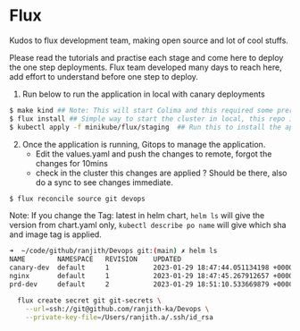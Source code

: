 # Flux 

Kudos to flux development team, making open source and lot of cool stuffs.

Please read the tutorials and practise each stage and come here to deploy the one step deployments. Flux team developed many days to reach here, add effort to understand before one step to deploy.

1. Run below to run the application in local with canary deployments

```bash
$ make kind ## Note: This will start Colima and this required some prerequisite like kind, kubectl, etc...
$ flux install ## Simple way to start the cluster in local, this repo is not for Platform Engineers to adopt, this is for devops and dev guys.
$ kubectl apply -f minikube/flux/staging  ## Run this to install the app in cluster with Gitops management
```

2. Once the application is running, Gitops to manage the application.
    - Edit the values.yaml and push the changes to remote, forgot the changes for 10mins
    - check in the cluster this changes are applied ? Should be there, also do a sync to see changes immediate.

```bash
$ flux reconcile source git devops
```

Note: If you change the Tag: latest in helm chart, `helm ls` will give the version from chart.yaml only, `kubectl describe po name` will give which sha and image tag is applied.

```bash
➜  ~/code/github/ranjith/Devops git:(main) ✗ helm ls
NAME      	NAMESPACE	REVISION	UPDATED                                	STATUS  	CHART                   	APP VERSION
canary-dev	default  	1       	2023-01-29 18:47:44.051134198 +0000 UTC	deployed	dev-3.2.1               	0.0.1
nginx     	default  	1       	2023-01-29 18:47:45.267912657 +0000 UTC	deployed	ingress-nginx-4.0.13    	1.1.0
prd-dev   	default  	2       	2023-01-29 18:51:10.533669879 +0000 UTC	deployed	dev-3.2.1+91a457debe80.1	0.0.1
```

```bash
  flux create secret git git-secrets \
    --url=ssh://git@github.com/ranjith-ka/Devops \
    --private-key-file=/Users/ranjith.a/.ssh/id_rsa
```